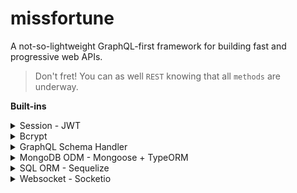 # missfortune

A not-so-lightweight GraphQL-first framework for building fast and progressive web APIs.

> Don't fret! You can as well `REST` knowing that all `methods` are underway.

**Built-ins**

<details>
<summary>Session - JWT</summary>
  
**Questions**
  - Foo

**Ideas**

</details>

<details>
<summary>Bcrypt</summary>
  
**Questions**
  - Foo

**Ideas**

</details>
<details>
<summary>GraphQL Schema Handler</summary>
  
**Questions**
  - Foo

**Ideas**

</details>
<details>
<summary>MongoDB ODM - Mongoose + TypeORM</summary>
  
**Questions**
  - Foo

**Ideas**

</details>
<details>
<summary>SQL ORM - Sequelize</summary>
  
**Questions**
  - Foo

**Ideas**

</details>
<details>
<summary>Websocket - Socketio</summary>
  
**Questions**
  - Can one use websocket and GraphQL together

**Ideas**

</details>
